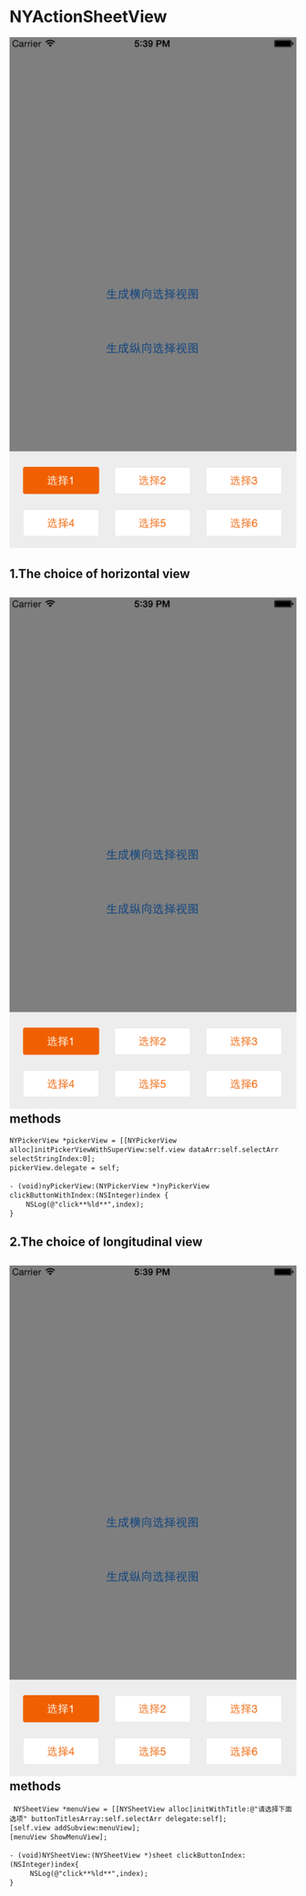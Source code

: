 # NYActionSheetView

![哈哈](https://github.com/miuyor/NYActionSheetView/raw/master/imagesFolder/0.png)


1.The choice of horizontal view
-----

![image](https://github.com/miuyor/NYActionSheetView/raw/master/imagesFolder/0.png)
methods
----
    NYPickerView *pickerView = [[NYPickerView alloc]initPickerViewWithSuperView:self.view dataArr:self.selectArr selectStringIndex:0];
    pickerView.delegate = self;
    
    - (void)nyPickerView:(NYPickerView *)nyPickerView clickButtonWithIndex:(NSInteger)index {
        NSLog(@"click**%ld**",index);
    }


2.The choice of longitudinal view
------

![image](https://github.com/miuyor/NYActionSheetView/raw/master/imagesFolder/0.png)
methods
----
     NYSheetView *menuView = [[NYSheetView alloc]initWithTitle:@"请选择下面选项" buttonTitlesArray:self.selectArr delegate:self];
    [self.view addSubview:menuView];
    [menuView ShowMenuView];
    
    - (void)NYSheetView:(NYSheetView *)sheet clickButtonIndex:(NSInteger)index{
         NSLog(@"click**%ld**",index);
    }
